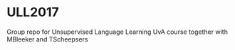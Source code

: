 # ULL2017
Group repo for Unsupervised Language Learning UvA course together with MBleeker and TScheepsers
